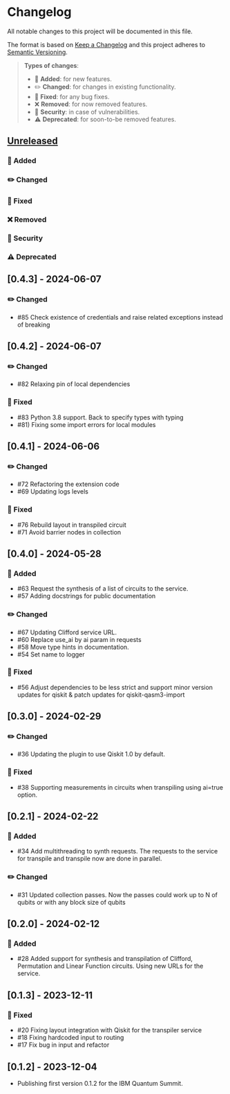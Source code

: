 # Changelog

All notable changes to this project will be documented in this file.

The format is based on [Keep a Changelog](http://keepachangelog.com/en/1.0.0/)
and this project adheres to [Semantic Versioning](http://semver.org/spec/v2.0.0.html).

> **Types of changes**:
>
> - 🎉 **Added**: for new features.
> - ✏️ **Changed**: for changes in existing functionality.
> - 🐛 **Fixed**: for any bug fixes.
> - ❌ **Removed**: for now removed features.
> - 👾 **Security**: in case of vulnerabilities.
> - ⚠️ **Deprecated**: for soon-to-be removed features.

## [Unreleased]

### 🎉 Added

### ✏️ Changed

### 🐛 Fixed

### ❌ Removed

### 👾 Security

### ⚠️ Deprecated

## [0.4.3] - 2024-06-07

### ✏️ Changed

- #85 Check existence of credentials and raise related exceptions instead of breaking

## [0.4.2] - 2024-06-07

### ✏️ Changed

- #82 Relaxing pin of local dependencies

### 🐛 Fixed

- #83 Python 3.8 support. Back to specify types with typing
- #81) Fixing some import errors for local modules

## [0.4.1] - 2024-06-06

### ✏️ Changed

- #72 Refactoring the extension code
- #69 Updating logs levels

### 🐛 Fixed

- #76 Rebuild layout in transpiled circuit
- #71 Avoid barrier nodes in collection

## [0.4.0] - 2024-05-28

### 🎉 Added

- #63 Request the synthesis of a list of circuits to the service.
- #57 Adding docstrings for public documentation

### ✏️ Changed

- #67 Updating Clifford service URL.
- #60 Replace use_ai by ai param in requests
- #58 Move type hints in documentation.
- #54 Set name to logger

### 🐛 Fixed

- #56 Adjust dependencies to be less strict and support minor version updates for qiskit & patch updates for qiskit-qasm3-import

## [0.3.0] - 2024-02-29

### ✏️ Changed

- #36 Updating the plugin to use Qiskit 1.0 by default.

### 🐛 Fixed

- #38 Supporting measurements in circuits when transpiling using ai=true option.

## [0.2.1] - 2024-02-22

### 🎉 Added

- #34 Add multithreading to synth requests. The requests  to the service for transpile and transpile now are done in parallel.

### ✏️ Changed

- #31 Updated collection passes. Now the passes could work up to N of qubits or with any block size of qubits

## [0.2.0] - 2024-02-12

### 🎉 Added

- #28 Added support for synthesis and transpilation of Clifford, Permutation and Linear Function circuits. Using new URLs for the service.

## [0.1.3] - 2023-12-11

### 🐛 Fixed

- #20 Fixing layout integration with Qiskit for the transpiler service
- #18 Fixing hardcoded input to routing
- #17 Fix bug in input and refactor

## [0.1.2] - 2023-12-04

- Publishing first version 0.1.2 for the IBM Quantum Summit.

[Unreleased]: https://github.com/Qiskit/qiskit-transpiler-service/compare/0.4.3...main
